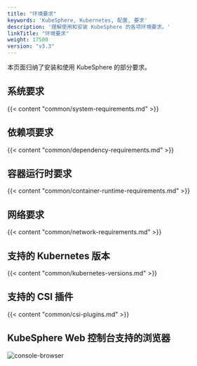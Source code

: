 ```yaml
---
title: "环境要求"
keywords: 'KubeSphere, Kubernetes, 配置, 要求'
description: '理解使用和安装 KubeSphere 的各项环境要求。'
linkTitle: "环境要求"
weight: 17500
version: "v3.3"
---
```


本页面归纳了安装和使用 KubeSphere 的部分要求。

## 系统要求

{{< content "common/system-requirements.md" >}}

## 依赖项要求

{{< content "common/dependency-requirements.md" >}}

## 容器运行时要求

{{< content "common/container-runtime-requirements.md" >}}

## 网络要求

{{< content "common/network-requirements.md" >}}

## 支持的 Kubernetes 版本

{{< content "common/kubernetes-versions.md" >}}

## 支持的 CSI 插件

{{< content "common/csi-plugins.md" >}}

## KubeSphere Web 控制台支持的浏览器

![console-browser](/images/docs/v3.x/reference/environment-requirements/console-browser.png)